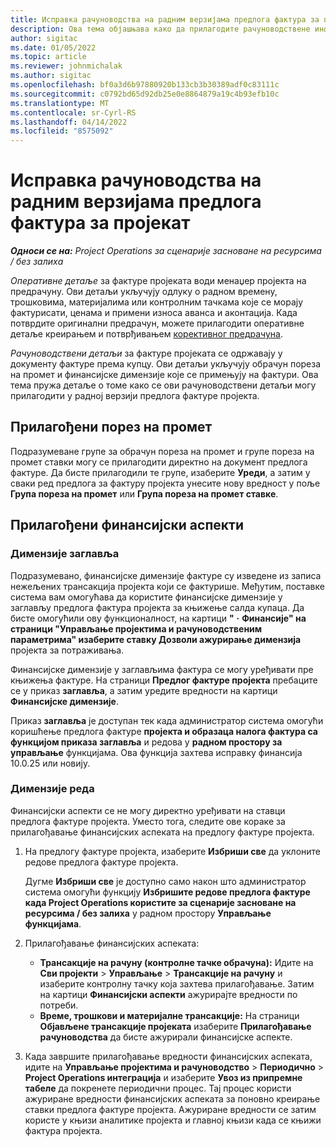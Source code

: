 ```yaml
---
title: Исправка рачуноводства на радним верзијама предлога фактура за пројекат
description: Ова тема објашњава како да прилагодите рачуноводствене информације у радној верзији предлога фактуре.
author: sigitac
ms.date: 01/05/2022
ms.topic: article
ms.reviewer: johnmichalak
ms.author: sigitac
ms.openlocfilehash: bf0a3d6b97880920b133cb3b30389adf0c83111c
ms.sourcegitcommit: c0792bd65d92db25e0e8864879a19c4b93efb10c
ms.translationtype: MT
ms.contentlocale: sr-Cyrl-RS
ms.lasthandoff: 04/14/2022
ms.locfileid: "8575092"
---
```

# <a name="correct-the-accounting-on-draft-project-invoice-proposals"></a>Исправка рачуноводства на радним верзијама предлога фактура за пројекат

_**Односи се на:** Project Operations за сценарије засноване на ресурсима / без залиха_

*Оперативне детаље* за фактуре пројеката води менаџер пројекта на предрачуну. Ови детаљи укључују одлуку о радном времену, трошковима, материјалима или контролним тачкама које се морају фактурисати, ценама и примени износа аванса и аконтација. Када потврдите оригинални предрачун, можете прилагодити оперативне детаље креирањем и потврђивањем [корективног предрачуна](../proforma-invoicing/corrective-invoices.md).

*Рачуноводствени детаљи* за фактуре пројеката се одржавају у документу фактуре према купцу. Ови детаљи укључују обрачун пореза на промет и финансијске димензије које се примењују на фактури. Ова тема пружа детаље о томе како се ови рачуноводствени детаљи могу прилагодити у радној верзији предлога фактуре пројекта.

## <a name="adjust-sales-tax"></a>Прилагођени порез на промет

Подразумеване групе за обрачун пореза на промет и групе пореза на промет ставки могу се прилагодити директно на документ предлога фактуре. Да бисте прилагодили те групе, изаберите **Уреди**, а затим у сваки ред предлога за фактуру пројекта унесите нову вредност у поље **Група пореза на промет** или **Група пореза на промет ставке**.

## <a name="adjust-financial-dimensions"></a>Прилагођени финансијски аспекти

### <a name="header-dimensions"></a>Димензије заглавља

Подразумевано, финансијске димензије фактуре су изведене из записа нежељених трансакција пројекта који се фактурише. Међутим, поставке система вам омогућава да користите финансијске димензије у заглављу предлога фактура пројекта за књижење салда купаца. Да бисте омогућили ову функционалност, на картици **"** **·** **Финансије" на страници "Управљање пројектима и рачуноводственим параметрима" изаберите ставку Дозволи ажурирање димензија** пројекта за потраживања.

Финансијске димензије у заглављима фактура се могу уређивати пре књижења фактуре. На страници **Предлог фактуре пројекта** пребаците се у приказ **заглавља**, а затим уредите вредности на картици **Финансијске димензије**.

Приказ **заглавља** је доступан тек када администратор система омогући коришћење предлога фактуре **пројекта и образаца налога фактура са функцијом приказа заглавља** и редова у **радном простору за управљање** функцијама. Ова функција захтева исправку финансија 10.0.25 или новију.

### <a name="line-dimensions"></a>Димензије реда

Финансијски аспекти се не могу директно уређивати на ставци предлога фактуре пројекта. Уместо тога, следите ове кораке за прилагођавање финансијских аспеката на предлогу фактуре пројекта.

1. На предлогу фактуре пројекта, изаберите **Избриши све** да уклоните редове предлога фактуре пројекта.

    Дугме **Избриши све** је доступно само након што администратор система омогући функцију **Избришите редове предлога фактуре када Project Operations користите за сценарије засноване на ресурсима / без залиха** у радном простору **Управљање функцијама**.

2. Прилагођавање финансијских аспеката:

    - **Трансакције на рачуну (контролне тачке обрачуна):** Идите на **Сви пројекти** \> **Управљање** \> **Трансакције на рачуну** и изаберите контролну тачку која захтева прилагођавање. Затим на картици **Финансијски аспекти** ажурирајте вредности по потреби.
    - **Време, трошкови и материјалне трансакције:** На страници **Објављене трансакције пројеката** изаберите **Прилагођавање рачуноводства** да бисте ажурирали финансијске аспекте.

3. Када завршите прилагођавање вредности финансијских аспеката, идите на **Управљање пројектима и рачуноводство** \> **Периодично** \> **Project Operations интеграција** и изаберите **Увоз из припремне табеле** да покренете периодични процес. Тај процес користи ажуриране вредности финансијских аспеката за поновно креирање ставки предлога фактуре пројекта. Ажуриране вредности се затим користе у књизи аналитике пројекта и главној књизи када се књижи фактура пројекта.

